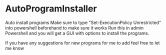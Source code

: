 # AutoProgramInstaller
Auto install programs
Make sure to type "Set-ExecutionPolicy Unrestricted" into powershell beforehand to make sure it works
Run this in admin Powershell and you will get a GUI with options to install the programs.

If you have any suggestions for new programs for me to add feel free to let me know
